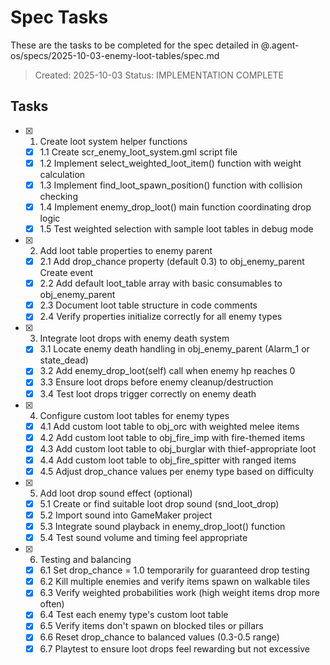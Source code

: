 # Spec Tasks

These are the tasks to be completed for the spec detailed in @.agent-os/specs/2025-10-03-enemy-loot-tables/spec.md

> Created: 2025-10-03
> Status: IMPLEMENTATION COMPLETE

## Tasks

- [x] 1. Create loot system helper functions
  - [x] 1.1 Create scr_enemy_loot_system.gml script file
  - [x] 1.2 Implement select_weighted_loot_item() function with weight calculation
  - [x] 1.3 Implement find_loot_spawn_position() function with collision checking
  - [x] 1.4 Implement enemy_drop_loot() main function coordinating drop logic
  - [x] 1.5 Test weighted selection with sample loot tables in debug mode

- [x] 2. Add loot table properties to enemy parent
  - [x] 2.1 Add drop_chance property (default 0.3) to obj_enemy_parent Create event
  - [x] 2.2 Add default loot_table array with basic consumables to obj_enemy_parent
  - [x] 2.3 Document loot table structure in code comments
  - [x] 2.4 Verify properties initialize correctly for all enemy types

- [x] 3. Integrate loot drops with enemy death system
  - [x] 3.1 Locate enemy death handling in obj_enemy_parent (Alarm_1 or state_dead)
  - [x] 3.2 Add enemy_drop_loot(self) call when enemy hp reaches 0
  - [x] 3.3 Ensure loot drops before enemy cleanup/destruction
  - [x] 3.4 Test loot drops trigger correctly on enemy death

- [x] 4. Configure custom loot tables for enemy types
  - [x] 4.1 Add custom loot table to obj_orc with weighted melee items
  - [x] 4.2 Add custom loot table to obj_fire_imp with fire-themed items
  - [x] 4.3 Add custom loot table to obj_burglar with thief-appropriate loot
  - [x] 4.4 Add custom loot table to obj_fire_spitter with ranged items
  - [x] 4.5 Adjust drop_chance values per enemy type based on difficulty

- [x] 5. Add loot drop sound effect (optional)
  - [x] 5.1 Create or find suitable loot drop sound (snd_loot_drop)
  - [x] 5.2 Import sound into GameMaker project
  - [x] 5.3 Integrate sound playback in enemy_drop_loot() function
  - [x] 5.4 Test sound volume and timing feel appropriate

- [x] 6. Testing and balancing
  - [x] 6.1 Set drop_chance = 1.0 temporarily for guaranteed drop testing
  - [x] 6.2 Kill multiple enemies and verify items spawn on walkable tiles
  - [x] 6.3 Verify weighted probabilities work (high weight items drop more often)
  - [x] 6.4 Test each enemy type's custom loot table
  - [x] 6.5 Verify items don't spawn on blocked tiles or pillars
  - [x] 6.6 Reset drop_chance to balanced values (0.3-0.5 range)
  - [x] 6.7 Playtest to ensure loot drops feel rewarding but not excessive
